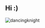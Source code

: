 ## Hi :)
![dancingknight](https://github.com/user-attachments/assets/b96b83b1-f66a-4908-8aa7-23ecf3323501)




